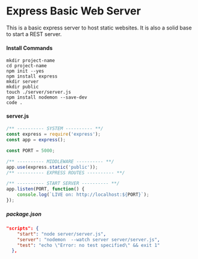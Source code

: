 # Express Basic Web Server

This is a basic express server to host static websites. It is also a solid base to start a REST server.

#### Install Commands

```shell
mkdir project-name
cd project-name
npm init --yes
npm install express
mkdir server
mkdir public
touch ./server/server.js
npm install nodemon --save-dev
code .
```

#### server.js
```js
/** ---------- SYSTEM ---------- **/
const express = require('express');
const app = express();

const PORT = 5000;

/** ---------- MIDDLEWARE ---------- **/
app.use(express.static('public'));
/** ---------- EXPRESS ROUTES ---------- **/

/** ---------- START SERVER ---------- **/
app.listen(PORT, function() {
    console.log(`LIVE on: http://localhost:${PORT}`);
});
```
##### package.json
```json
"scripts": {
    "start": "node server/server.js",
    "server": "nodemon  --watch server server/server.js",
    "test": "echo \"Error: no test specified\" && exit 1"
  },
```